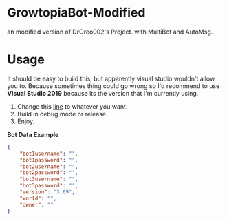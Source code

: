 # GrowtopiaBot-Modified
an modified version of DrOreo002's Project. with MultiBot and AutoMsg.

# Usage
It should be easy to build this, but apparently visual studio wouldn't allow you to. Because sometimes thing could go wrong
so I'd recommend to use **Visual Studio 2019** because its the version that I'm currently using.

1. Change this [line](https://github.com/upyxs/GrowtopiaBot-Modified/blob/c204df8de98f4ea46d6fb6a3e2035d24739c8db8/CPPBot/CPPBot.cpp#L33) to whatever you want.
2. Build in debug mode or release.
3. Enjoy.


**Bot Data Example**

```json
{
	"bot1username": "",
	"bot1password": "",
	"bot2username": "",
	"bot2password": "",
	"bot3username": "",
	"bot3password": "",
	"version": "3.69",
	"world": "",
	"owner": ""
}
```
